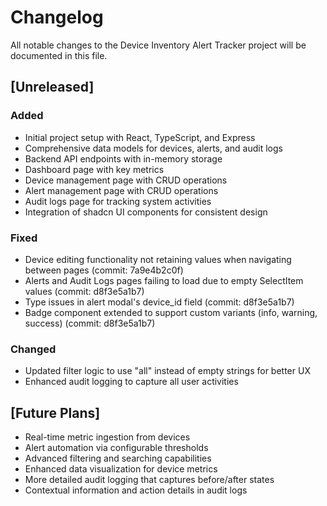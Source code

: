 # Changelog

All notable changes to the Device Inventory Alert Tracker project will be documented in this file.

## [Unreleased]

### Added
- Initial project setup with React, TypeScript, and Express
- Comprehensive data models for devices, alerts, and audit logs
- Backend API endpoints with in-memory storage
- Dashboard page with key metrics
- Device management page with CRUD operations
- Alert management page with CRUD operations
- Audit logs page for tracking system activities
- Integration of shadcn UI components for consistent design

### Fixed
- Device editing functionality not retaining values when navigating between pages (commit: 7a9e4b2c0f)
- Alerts and Audit Logs pages failing to load due to empty SelectItem values (commit: d8f3e5a1b7)
- Type issues in alert modal's device_id field (commit: d8f3e5a1b7)
- Badge component extended to support custom variants (info, warning, success) (commit: d8f3e5a1b7)

### Changed
- Updated filter logic to use "all" instead of empty strings for better UX
- Enhanced audit logging to capture all user activities

## [Future Plans]
- Real-time metric ingestion from devices
- Alert automation via configurable thresholds
- Advanced filtering and searching capabilities
- Enhanced data visualization for device metrics
- More detailed audit logging that captures before/after states
- Contextual information and action details in audit logs